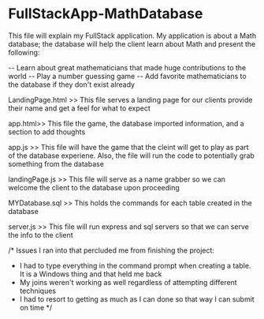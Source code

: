 # FullStackApp-MathDatabase

This file will explain my FullStack application.
My application is about a Math database; the database will help the client learn about Math and present the following:

-- Learn about great mathematicians that made huge contributions to the world
-- Play a number guessing game
-- Add favorite mathematicians to the database if they don't exist already

LandingPage.html >> This file serves a landing page for our clients provide their name and get a feel for what to expect

app.html>> This file the game, the database imported information, and a section to add thoughts

app.js >> This file will have the game that the cleint will get to play as part of the database experiene. Also, the file will run the code to potentially grab something from the database 

landingPage.js >>  This file will serve as a name grabber so we can welcome the client to the database upon proceeding

MYDatabase.sql >> This holds the commands for each table created in the database

server.js >>  This file will run express and sql servers so that we can serve the info to the client




/*
Issues I ran into that percluded me from finishing the project:
   - I had to type everything in the command prompt when creating a table. It is a Windows thing and that held me back
   - My joins weren't working as well regardless of attempting different techniques
   - I had to resort to getting as much as I can done so that way I can submit on time
*/
